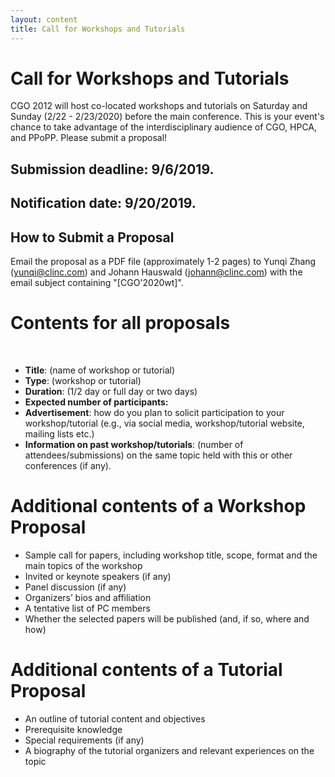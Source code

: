 ```yaml
---
layout: content
title: Call for Workshops and Tutorials
---
```


# Call for Workshops and Tutorials

CGO 2012 will host co-located workshops and tutorials on
Saturday and Sunday (2/22 - 2/23/2020) before the main
conference. This is your event's chance to take advantage of the
interdisciplinary audience of CGO, HPCA, and PPoPP. Please
submit a proposal!


## Submission deadline: 9/6/2019.

## Notification date: 9/20/2019.

## How to Submit a Proposal

Email the proposal as a PDF file (approximately 1-2 pages) to Yunqi Zhang
(yunqi@clinc.com) and Johann Hauswald (johann@clinc.com) with the email subject
containing "[CGO'2020wt]".

# Contents for all proposals
<br/>

- **Title**: (name of workshop or tutorial)
- **Type**: (workshop or tutorial)
- **Duration**: (1/2 day or full day or two days)
- **Expected number of participants:**
- **Advertisement**: how do you plan to solicit participation to your workshop/tutorial
(e.g., via social media, workshop/tutorial website, mailing lists etc.)
- **Information on past workshop/tutorials**: (number of attendees/submissions)
on the same topic held with this or other conferences (if any).

# Additional contents of a Workshop Proposal

- Sample call for papers, including workshop title, scope, format and the main
topics of the workshop
- Invited or keynote speakers (if any)
- Panel discussion (if any)
- Organizers’ bios and affiliation
- A tentative list of PC members
- Whether the selected papers will be published (and, if so, where and how)

# Additional contents of a Tutorial Proposal

- An outline of tutorial content and objectives
- Prerequisite knowledge
- Special requirements (if any)
- A biography of the tutorial organizers and relevant experiences on the topic
